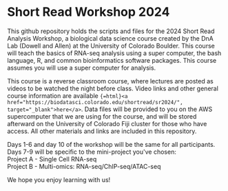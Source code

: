# Short Read Workshop 2024

This github repository holds the scripts and files for the 2024 Short Read Analysis Workshop, a biological data science course created by the DnA Lab (Dowell and Allen) at the University of Colorado Boulder. This course will teach the basics of RNA-seq analysis using a super computer, the bash language, R, and common bioinformatics software packages. This course assumes you will use a super computer for analysis.

This course is a reverse classroom course, where lectures are posted as videos to be watched the night before class. Video links and other general course information are available ```{=html}<a href="https://biodatasci.colorado.edu/shortread/sr2024/", target="_blank">here</a>```. Data files will be provided to you on the AWS supercomputer that we are using for the course, and will be stored afterward on the University of Colorado Fiji cluster for those who have access. All other materials and links are included in this repository.

Days 1-6 and day 10 of the workshop will be the same for all participants. Days 7-9 will be specific to the mini-project you've chosen:\
Project A - Single Cell RNA-seq\
Project B - Multi-omics: RNA-seq/ChIP-seq/ATAC-seq

We hope you enjoy learning with us!
